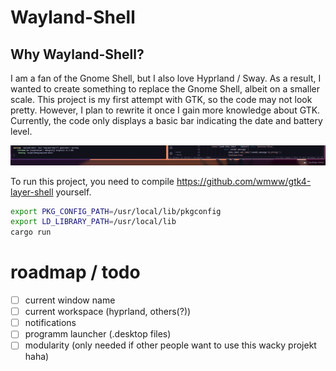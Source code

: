 # Wayland-Shell

## Why Wayland-Shell?

I am a fan of the Gnome Shell, but I also love Hyprland / Sway. As a result, I wanted to create something to replace the Gnome Shell, albeit on a smaller scale. This project is my first attempt with GTK, so the code may not look pretty. However, I plan to rewrite it once I gain more knowledge about GTK. Currently, the code only displays a basic bar indicating the date and battery level.

![current example](example.png)

To run this project, you need to compile https://github.com/wmww/gtk4-layer-shell yourself.

```bash
export PKG_CONFIG_PATH=/usr/local/lib/pkgconfig
export LD_LIBRARY_PATH=/usr/local/lib
cargo run 
```


# roadmap / todo

- [ ] current window name
- [ ] current workspace (hyprland, others(?))
- [ ] notifications
- [ ] programm launcher (.desktop files) 
- [ ] modularity (only needed if other people want to use this wacky projekt haha)